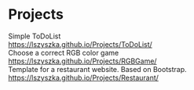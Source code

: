 # Projects
Simple ToDoList </br>
https://lszyszka.github.io/Projects/ToDoList/</br>
Choose a correct RGB color game</br>
https://lszyszka.github.io/Projects/RGBGame/ <br>
Template for a restaurant website. Based on Bootstrap. <br>
https://lszyszka.github.io/Projects/Restaurant/
